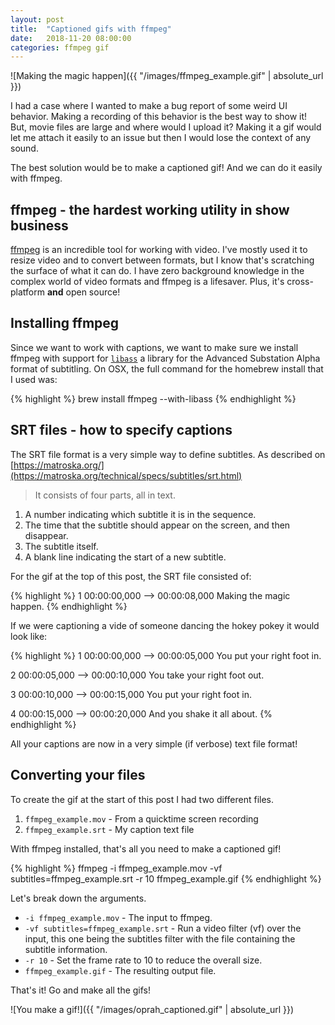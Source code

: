 ```yaml
---
layout: post
title:  "Captioned gifs with ffmpeg"
date:   2018-11-20 08:00:00
categories: ffmpeg gif
---
```


![Making the magic happen]({{ "/images/ffmpeg_example.gif" | absolute_url }})

I had a case where I wanted to make a bug report of some weird UI behavior. Making a recording of this behavior is the best way to show it! But, movie files are large and where would I upload it? Making it a gif would let me attach it easily to an issue but then I would lose the context of any sound.

The best solution would be to make a captioned gif! And we can do it easily with ffmpeg.

## ffmpeg - the hardest working utility in show business

[ffmpeg](https://www.ffmpeg.org/) is an incredible tool for working with video. I've mostly used it to resize video and to convert between formats, but I know that's scratching the surface of what it can do. I have zero background knowledge in the complex world of video formats and ffmpeg is a lifesaver. Plus, it's cross-platform **and** open source!

## Installing  ffmpeg

Since we want to work with captions, we want to make sure we install ffmpeg with support for [`libass`](https://github.com/libass/libass) a library for the Advanced Substation Alpha format of subtitling. On OSX, the full command for the homebrew install that I used was:

{% highlight %}
brew install ffmpeg --with-libass
{% endhighlight %}

## SRT files - how to specify captions

The SRT file format is a very simple way to define subtitles. As described on [https://matroska.org/](https://matroska.org/technical/specs/subtitles/srt.html)

> It consists of four parts, all in text.
1. A number indicating which subtitle it is in the sequence.
2. The time that the subtitle should appear on the screen, and then disappear.
3. The subtitle itself.
4. A blank line indicating the start of a new subtitle.

For the gif at the top of this post, the SRT file consisted of:

{% highlight %}
1
00:00:00,000 --> 00:00:08,000
Making the magic happen.
{% endhighlight %}

If we were captioning a vide of someone dancing the hokey pokey it would look like:

{% highlight %}
1
00:00:00,000 --> 00:00:05,000
You put your right foot in.

2
00:00:05,000 --> 00:00:10,000
You take your right foot out.

3
00:00:10,000 --> 00:00:15,000
You put your right foot in.

4
00:00:15,000 --> 00:00:20,000
And you shake it all about.
{% endhighlight %}

All your captions are now in a very simple (if verbose) text file format!

## Converting your files

To create the gif at the start of this post I had two different files.

1. `ffmpeg_example.mov` - From a quicktime screen recording
1. `ffmpeg_example.srt` - My caption text file

With ffmpeg installed, that's all you need to make a captioned gif!

{% highlight %}
ffmpeg -i ffmpeg_example.mov -vf subtitles=ffmpeg_example.srt -r 10 ffmpeg_example.gif
{% endhighlight %}

Let's break down the arguments.

* `-i ffmpeg_example.mov` - The input to ffmpeg.
* `-vf subtitles=ffmpeg_example.srt` - Run a video filter (vf) over the input, this one being the subtitles filter with the file containing the subtitle information.
* `-r 10` - Set the frame rate to 10 to reduce the overall size.
* `ffmpeg_example.gif` - The resulting output file.

That's it! Go and make all the gifs!

![You make a gif!]({{ "/images/oprah_captioned.gif" | absolute_url }})
